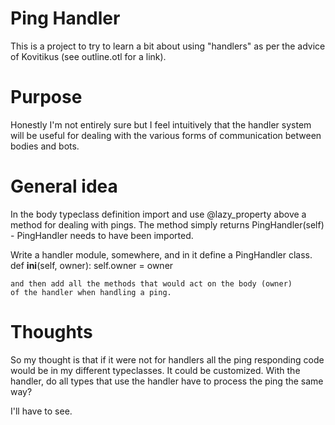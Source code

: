 # Ping Handler
This is a project to try to learn a bit about using "handlers" as per the 
advice of Kovitikus (see outline.otl for a link).


# Purpose
Honestly I'm not entirely sure but I feel intuitively that the handler system
will be useful for dealing with the various forms of communication between
bodies and bots.

# General idea
In the body typeclass definition import and use @lazy_property 
above a method for dealing with pings.
The method simply returns PingHandler(self)  - PingHandler needs to have been
imported.

Write a handler module, somewhere, and in it define a PingHandler class.
	def __ini__(self, owner):
		self.owner = owner

	and then add all the methods that would act on the body (owner)
	of the handler when handling a ping.


# Thoughts
So my thought is that if it were not for handlers all the ping responding 
code would be in my different typeclasses. It could be customized. With the 
handler, do all types that use the handler have to process the ping the
same way?

I'll have to see.
